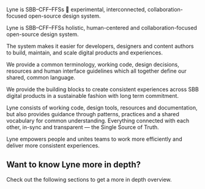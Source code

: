 Lyne is SBB–CFF–FFSs <span class="tag is-info">🧪 experimental</span>, interconnected, collaboration-focused open-source design system.

Lyne is SBB–CFF–FFSs holistic, human-centered and collaboration-focused open-source design system. 



The system makes it easier for developers, designers and content authors to build, maintain, and scale digital products and experiences.



We provide a common terminology, working code, design decisions, resources and human interface guidelines which all together define our shared, common language.

We provide the building blocks to create consistent experiences across SBB digital products in a sustainable fashion with long term commitment.

Lyne consists of working code, design tools, resources and documentation, but also  provides guidance through patterns, practices and a shared vocabulary for common understanding. Everything connected with each other, in-sync and transparent — the Single Source of Truth.




Lyne empowers people and unites teams to work more efficiently and deliver more consistent experiences.

## Want to know Lyne more in depth?

Check out the following sections to get a more in depth overview.